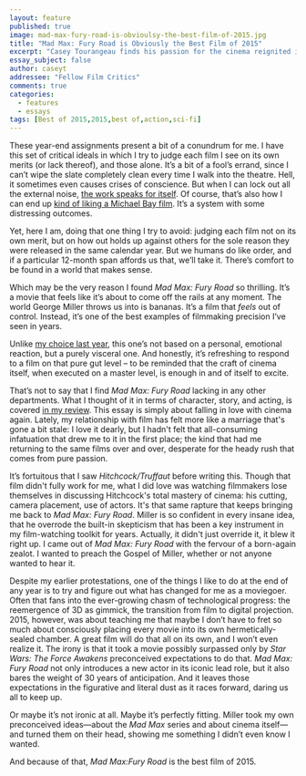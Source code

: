 ```yaml
---
layout: feature
published: true
image: mad-max-fury-road-is-obvioulsy-the-best-film-of-2015.jpg
title: "Mad Max: Fury Road is Obviously the Best Film of 2015"
excerpt: "Casey Tourangeau finds his passion for the cinema reignited in the most unlikely of films."
essay_subject: false
author: caseyt
addressee: "Fellow Film Critics"
comments: true
categories:
  - features
  - essays
tags: [Best of 2015,2015,best of,action,sci-fi]
---
```

These year-end assignments present a bit of a conundrum for me. I have this set of critical ideals in which I try to judge each film I see on its own merits (or lack thereof), and those alone. It’s a bit of a fool’s errand, since I can’t wipe the slate completely clean every time I walk into the theatre. Hell, it sometimes even causes crises of conscience. But when I can lock out all the external noise, [the work speaks for itself](http://www.dearcastandcrew.com/content/2014/1/7/wolf-of-wall-street.html). Of course, that’s also how I can end up [kind of liking a Michael Bay film](http://www.dearcastandcrew.com/content/2013/4/26/pain-gain.html). It’s a system with some distressing outcomes.

Yet, here I am, doing that one thing I try to avoid: judging each film not on its own merit, but on how out holds up against others for the sole reason they were released in the same calendar year. But we humans do like order, and if a particular 12-month span affords us that, we’ll take it. There’s comfort to be found in a world that makes sense.

Which may be the very reason I found _Mad Max: Fury Road_ so thrilling. It’s a movie that feels like it’s about to come off the rails at any moment. The world George Miller throws us into is bananas. It’s a film that _feels_ out of control. Instead, it’s one of the best examples of filmmaking precision I’ve seen in years.

Unlike [my choice last year](http://www.dearcastandcrew.com/content/2015/1/9/sorry-the-lego-movie-is-the-best-film-of-2014.html), this one’s not based on a personal, emotional reaction, but a purely visceral one. And honestly, it’s refreshing to respond to a film on that pure gut level – to be reminded that the craft of cinema itself, when executed on a master level, is enough in and of itself to excite. 

That’s not to say that I find _Mad Max: Fury Road_ lacking in any other departments. What I thought of it in terms of character, story, and acting, is covered [in my review](http://www.dearcastandcrew.com/content/2015/5/20/mad-max-fury-road.html). This essay is simply about falling in love with cinema again. Lately, my relationship with film has felt more like a marriage that's gone a bit stale: I love it dearly, but I hadn't felt that all-consuming infatuation that drew me to it in the first place; the kind that had me returning to the same films over and over, desperate for the heady rush that comes from pure passion.

It’s fortuitous that I saw _Hitchcock/Truffaut_ before writing this. Though that film didn't fully work for me, what I did love was watching filmmakers lose themselves in discussing Hitchcock's total mastery of cinema: his cutting, camera placement, use of actors. It's that same rapture that keeps bringing me back to _Mad Max: Fury Road_. Miller is so confident in every insane idea, that he overrode the built-in skepticism that has been a key instrument in my film-watching toolkit for years. Actually, it didn't just override it, it blew it right up. I came out of _Mad_ _Max: Fury Road_ with the fervour of a born-again zealot. I wanted to preach the Gospel of Miller, whether or not anyone wanted to hear it.

Despite my earlier protestations, one of the things I like to do at the end of any year is to try and figure out what has changed for me as a moviegoer. Often that fans into the ever-growing chasm of technological progress: the reemergence of 3D as gimmick, the transition from film to digital projection. 2015, however, was about teaching me that maybe I don’t have to fret so much about consciously placing every movie into its own hermetically-sealed chamber. A great film will do that all on its own, and I won’t even realize it. The irony is that it took a movie possibly surpassed only by _Star Wars: The Force Awakens_ preconceived expectations to do that. _Mad Max: Fury Road_ not only introduces a new actor in its iconic lead role, but it also bares the weight of 30 years of anticipation. And it leaves those expectations in the figurative and literal dust as it races forward, daring us all to keep up. 

Or maybe it’s not ironic at all. Maybe it’s perfectly fitting. Miller took my own preconceived ideas—about the _Mad Max_ series and about cinema itself—and turned them on their head, showing me something I didn’t even know I wanted.

And because of that, _Mad Max:Fury Road_ is the best film of 2015.